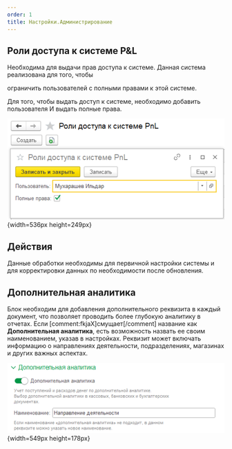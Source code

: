 ```yaml
---
order: 1
title: Настройки.Администрирование
---
```


## Роли доступа к системе P&L

Необходима для выдачи прав доступа к системе. Данная система реализована для того, чтобы

ограничить пользователей с полными правами к этой системе.

Для того, чтобы выдать доступ к системе, необходимо добавить пользователя И выдать полные права.

![](./administrirovanie.png){width=536px height=249px}

## Действия

Данные обработки необходимы для первичной настройки системы и для корректировки данных по необходимости после обновления.

## Дополнительная аналитика

Блок необходим для добавления дополнительного реквизита в каждый документ, что позволяет проводить более глубокую аналитику в отчетах. Если [comment:fkjaX]смущает[/comment] название как **Дополнительная аналитика**, есть возможность назвать ее своим наименованием, указав в настройках. Реквизит может включать информацию о направлениях деятельности, подразделениях, магазинах и других важных аспектах.

![](./administrirovanie-2.png){width=549px height=178px}